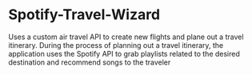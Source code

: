 # Spotify-Travel-Wizard
Uses a custom air travel API to create new flights and plane out a travel itinerary. During the process of planning out a travel itinerary, the application uses the Spotify API to grab playlists related to the desired destination and recommend songs to the traveler 
